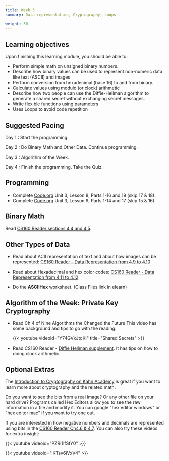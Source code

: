 ```yaml
---
title: Week 3
summary: Data representation, Cryptography, Loops

weight: 30
---
```


## Learning objectives

Upon finishing this learning module, you should be able to:

* Perform simple math on unsigned binary numbers.
* Describe how binary values can be used to represent non-numeric data like text (ASCII) and images
* Perform conversion from hexadecimal (base 16) to and from binary.
* Calculate values using modulo (or clock) arithmetic
* Describe how two people can use the Diffie-Hellman algorithm to generate a shared secret without
exchanging secret messages.
* Write flexible functions using parameters
* Uses Loops to avoid code repetition

## Suggested Pacing

Day 1
: Start the programming.

Day 2
: Do Binary Math and Other Data. Continue programming.

Day 3
: Algorithm of the Week.

Day 4
: Finish the programming. Take the Quiz.

## Programming

* Complete [Code.org](https://studio.code.org/home) Unit 3, Lesson 8, Parts 1-16 and 19 (skip 17 & 18).
* Complete [Code.org](https://studio.code.org/home) Unit 3, Lesson 9, Parts 1-14 and 17 (skip 15 & 16).

## Binary Math

Read [CS160 Reader sections 4.4 and 4.5](http://computerscience.chemeketa.edu/cs160Reader/DataRepresentation/index.html).

## Other Types of Data

* Read about ACII representation of text and about how images can be represented: 
[CS160 Reader - Data Representation from 4.9 to 4.10](http://computerscience.chemeketa.edu/cs160Reader/DataRepresentation/index.html)

* Read about Hexadecimal and hex color codes: [CS160 Reader - Data Representation from 4.11 to 4.12](http://computerscience.chemeketa.edu/cs160Reader/DataRepresentation/index.html)

* Do the **ASCIIHex** worksheet. (Class Files link in elearn)

## Algorithm of the Week: Private Key Cryptography

* Read Ch 4 of Nine Algorithms the Changed the Future
  This video has some background and tips to go with the reading:

  {{< youtube videoid="Y74GVxJtqKI" title="Shared Secrets" >}}

* Read CS160 Reader - [Diffie Hellman supplement](http://computerscience.chemeketa.edu/cs160Reader/NineAlgorithms/DiffieHellman.html).
It has tips on how to doing clock arithmetic.

## Optional Extras

The [Introduction to Cryptography on Kahn Academy](https://www.khanacademy.org/computing/computer-science/cryptography)
is great if you want to learn more about cryptography and the related math.

Do you want to see the bits from a real image? Or any other file on your hard drive? Programs
called Hex Editors allow you to see the raw information in a file and modify it. You can google
"hex editor windows" or "hex editor mac" if you want to try one out.

If you are interested in how negative numbers and decimals are represented using bits in the
[CS160 Reader Ch4.6 & 4.7](http://computerscience.chemeketa.edu/cs160Reader/DataRepresentation/index.html).
You can also try these videos for extra insight:

{{< youtube videoid="PZRI1IfStY0" >}}

{{< youtube videoid="lKTsv6iVxV4" >}}